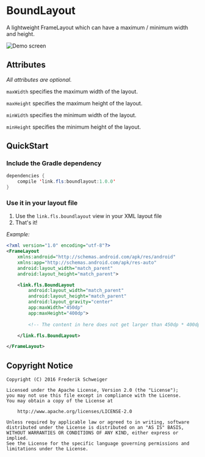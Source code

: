 # BoundLayout
A lightweight FrameLayout which can have a maximum / minimum width and height.

![Demo screen](https://github.com/flschweiger/BoundLayout/blob/master/art/screen1.jpg)  

## Attributes ##

*All attributes are optional.*

`maxWidth` specifies the maximum width of the layout.

`maxHeight` specifies the maximum height of the layout.

`minWidth` specifies the minimum width of the layout.

`minHeight` specifies the minimum height of the layout.

## QuickStart ##
### Include the Gradle dependency ###

```java
dependencies {
    compile 'link.fls:boundlayout:1.0.0'
}
```

### Use it in your layout file ###
1. Use the `link.fls.boundlayout` view in your XML layout file 
2. That's it!

*Example:*

```xml
<?xml version="1.0" encoding="utf-8"?>
<FrameLayout
    xmlns:android="http://schemas.android.com/apk/res/android"
    xmlns:app="http://schemas.android.com/apk/res-auto"
    android:layout_width="match_parent"
    android:layout_height="match_parent">

    <link.fls.BoundLayout
        android:layout_width="match_parent"
        android:layout_height="match_parent"
        android:layout_gravity="center"
        app:maxWidth="450dp"
        app:maxHeight="400dp">
        
        <!-- The content in here does not get larger than 450dp * 400dp -->

    </link.fls.BoundLayout>

</FrameLayout>
```

## Copyright Notice ##
``` 
Copyright (C) 2016 Frederik Schweiger

Licensed under the Apache License, Version 2.0 (the "License");
you may not use this file except in compliance with the License.
You may obtain a copy of the License at

    http://www.apache.org/licenses/LICENSE-2.0

Unless required by applicable law or agreed to in writing, software
distributed under the License is distributed on an "AS IS" BASIS,
WITHOUT WARRANTIES OR CONDITIONS OF ANY KIND, either express or implied.
See the License for the specific language governing permissions and
limitations under the License.
 ```
